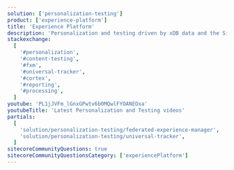```yaml
---
solution: ['personalization-testing']
product: ['experience-platform']
title: 'Experience Platform'
description: 'Personalization and testing driven by xDB data and the Sitecore rules engine.'
stackexchange:
  [
    '#personalization',
    '#content-testing',
    '#fxm',
    '#universal-tracker',
    '#cortex',
    '#reporting',
    '#processing',
  ]
youtube: 'PL1jJVFm_lGnxGPwtv6b0MQwlFYOANEOxa'
youtubeTitle: 'Latest Personalization and Testing videos'
partials:
  [
    'solution/personalization-testing/federated-experience-manager',
    'solution/personalization-testing/universal-tracker',
  ]
sitecoreCommunityQuestions: true
sitecoreCommunityQuestionsCategory: ['experiencePlatform']
---
```

